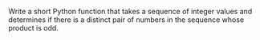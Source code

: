 Write a short Python function that takes a sequence of integer values and
determines if there is a distinct pair of numbers in the sequence whose
product is odd.